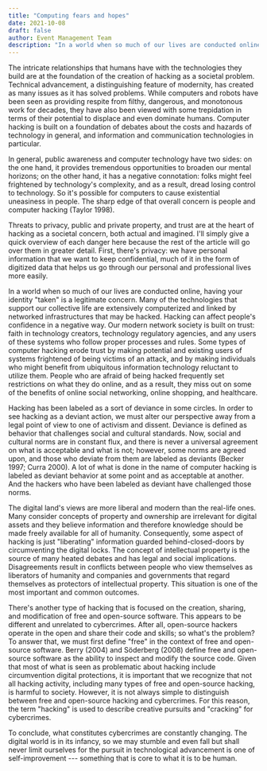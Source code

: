```yaml
---
title: "Computing fears and hopes"
date: 2021-10-08
draft: false
author: Event Management Team
description: "In a world when so much of our lives are conducted online, having your identity taken is a legitimate concern but there is more to cybercrimes than what meets the eye"
---
```


The intricate relationships that humans have with the technologies they
build are at the foundation of the creation of hacking as a societal
problem. Technical advancement, a distinguishing feature of modernity,
has created as many issues as it has solved problems. While computers
and robots have been seen as providing respite from filthy, dangerous,
and monotonous work for decades, they have also been viewed with some
trepidation in terms of their potential to displace and even dominate
humans. Computer hacking is built on a foundation of debates about the
costs and hazards of technology in general, and information and
communication technologies in particular.

In general, public awareness and computer technology have two sides: on
the one hand, it provides tremendous opportunities to broaden our mental
horizons; on the other hand, it has a negative connotation: folks might
feel frightened by technology's complexity, and as a result, dread
losing control to technology. So it's possible for computers to cause
existential uneasiness in people. The sharp edge of that overall concern
is people and computer hacking (Taylor 1998).

Threats to privacy, public and private property, and trust are at the
heart of hacking as a societal concern, both actual and imagined. I'll
simply give a quick overview of each danger here because the rest of the
article will go over them in greater detail. First, there's privacy: we
have personal information that we want to keep confidential, much of it
in the form of digitized data that helps us go through our personal and
professional lives more easily.

In a world when so much of our lives are conducted online, having your
identity "taken" is a legitimate concern. Many of the technologies that
support our collective life are extensively computerized and linked by
networked infrastructures that may be hacked. Hacking can affect
people's confidence in a negative way. Our modern network society is
built on trust: faith in technology creators, technology regulatory
agencies, and any users of these systems who follow proper processes and
rules. Some types of computer hacking erode trust by making potential
and existing users of systems frightened of being victims of an attack,
and by making individuals who might benefit from ubiquitous information
technology reluctant to utilize them. People who are afraid of being
hacked frequently set restrictions on what they do online, and as a
result, they miss out on some of the benefits of online social
networking, online shopping, and healthcare.

Hacking has been labeled as a sort of deviance in some circles. In order
to see hacking as a deviant action, we must alter our perspective away
from a legal point of view to one of activism and dissent. Deviance is
defined as behavior that challenges social and cultural standards. Now,
social and cultural norms are in constant flux, and there is never a
universal agreement on what is acceptable and what is not; however, some
norms are agreed upon, and those who deviate from them are labeled as
deviants (Becker 1997; Curra 2000). A lot of what is done in the name of
computer hacking is labeled as deviant behavior at some point and as
acceptable at another. And the hackers who have been labeled as deviant
have challenged those norms.


The digital land's views are more liberal and modern than the real-life
ones. Many consider concepts of property and ownership are irrelevant
for digital assets and they believe information and therefore knowledge
should be made freely available for all of humanity. Consequently, some
aspect of hacking is just "liberating" information guarded
behind-closed-doors by circumventing the digital locks. The concept of
intellectual property is the source of many heated debates and has legal
and social implications. Disagreements result in conflicts between
people who view themselves as liberators of humanity and companies and
governments that regard themselves as protectors of intellectual
property. This situation is one of the most important and common
outcomes.


There's another type of hacking that is focused on the creation,
sharing, and modification of free and open-source software. This appears
to be different and unrelated to cybercrimes. After all, open-source
hackers operate in the open and share their code and skills; so what's
the problem? To answer that, we must first define "free" in the context
of free and open-source software. Berry (2004) and Söderberg (2008)
define free and open-source software as the ability to inspect and
modify the source code. Given that most of what is seen as problematic
about hacking include circumvention digital protections, it is important
that we recognize that not all hacking activity, including many types of
free and open-source hacking, is harmful to society. However, it is not
always simple to distinguish between free and open-source hacking and
cybercrimes. For this reason, the term "hacking" is used to describe
creative pursuits and "cracking" for cybercrimes.

To conclude, what constitutes cybercrimes are constantly changing. The
digital world is in its infancy, so we may stumble and even fall but
shall never limit ourselves for the pursuit in technological advancement
is one of self-improvement --- something that is core to what it is to
be human.
